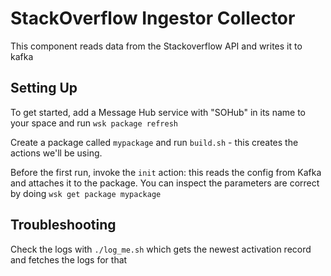 # StackOverflow Ingestor Collector

This component reads data from the Stackoverflow API and writes it to kafka

## Setting Up

To get started, add a Message Hub service with "SOHub" in its name to your space and run `wsk package refresh`

Create a package called `mypackage` and run `build.sh` - this creates the actions we'll be using.

Before the first run, invoke the `init` action: this reads the config from Kafka and attaches it to the package.  You can inspect the parameters are correct by doing `wsk get package mypackage`


## Troubleshooting

Check the logs with `./log_me.sh` which gets the newest activation record and fetches the logs for that
